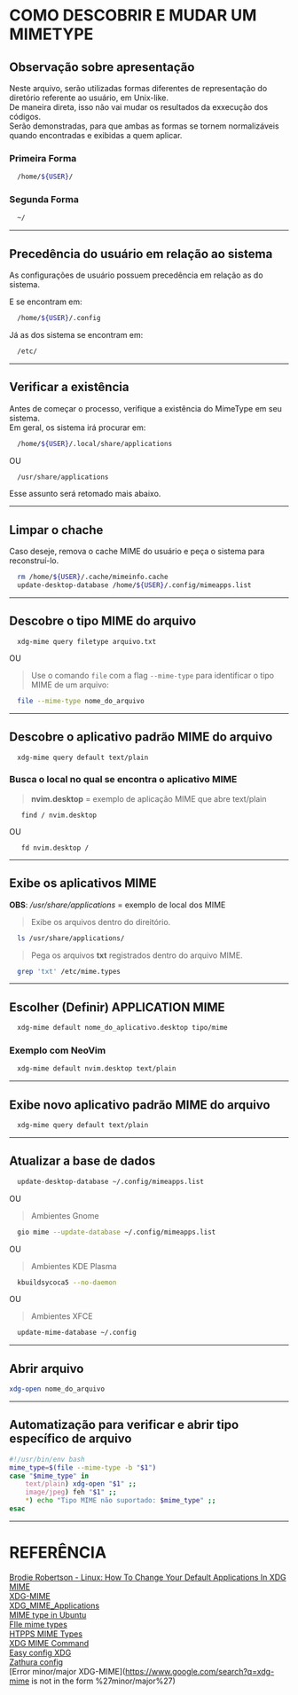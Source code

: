 # COMO DESCOBRIR E MUDAR UM MIMETYPE

## Observação sobre apresentação
Neste arquivo, serão utilizadas formas diferentes de representação do diretório referente ao usuário, em Unix-like.  
De maneira direta, isso não vai mudar os resultados da exxecução dos códigos.  
Serão demonstradas, para que ambas as formas se tornem normalizáveis quando encontradas e exibidas a quem aplicar.  

### Primeira Forma
```sh
  /home/${USER}/
```  

### Segunda Forma
```sh
  ~/
```  

---

## Precedência do usuário em relação ao sistema
As configurações de usuário possuem precedência em relação as do sistema.  

E se encontram em:  
```sh
  /home/${USER}/.config
```  

Já as dos sistema se encontram em:  
```sh
  /etc/
```  

---

## Verificar a existência
Antes de começar o processo, verifique a existência do MimeType em seu sistema.  
Em geral, os sistema irá procurar em:  
```sh
  /home/${USER}/.local/share/applications
```  

OU

```sh
  /usr/share/applications
```  

Esse assunto será retomado mais abaixo.  

---

## Limpar o chache
Caso deseje, remova o cache MIME do usuário e peça o sistema para reconstruí-lo.  
```sh
  rm /home/${USER}/.cache/mimeinfo.cache
  update-desktop-database /home/${USER}/.config/mimeapps.list
```  

---

## Descobre o tipo MIME do arquivo
```
  xdg-mime query filetype arquivo.txt
```  

OU  

> Use o comando `file` com a flag `--mime-type` para identificar o tipo MIME de um arquivo:  
```bash
  file --mime-type nome_do_arquivo
```  

---

## Descobre o aplicativo padrão MIME do arquivo
```
  xdg-mime query default text/plain
```  

### Busca o local no qual se encontra o aplicativo MIME
> **nvim.desktop** = exemplo de aplicação MIME que abre text/plain  
```
   find / nvim.desktop
```  

OU  

```
   fd nvim.desktop /
```  

---

## Exibe os aplicativos MIME
**OBS**: _/usr/share/applications_ = exemplo de local dos MIME  

> Exibe os arquivos dentro do direitório.  
```sh
  ls /usr/share/applications/
```  

> Pega os arquivos **txt** registrados dentro do arquivo MIME.  
```sh
  grep 'txt' /etc/mime.types
```  

---

## Escolher (Definir) APPLICATION MIME
```sh
  xdg-mime default nome_do_aplicativo.desktop tipo/mime
```  

### Exemplo com NeoVim
```sh
  xdg-mime default nvim.desktop text/plain
```  

---

## Exibe novo aplicativo padrão MIME do arquivo
```sh
  xdg-mime query default text/plain
```  

---

## Atualizar a base de dados
```sh
  update-desktop-database ~/.config/mimeapps.list
```  

OU  

> Ambientes Gnome
```sh
  gio mime --update-database ~/.config/mimeapps.list
```  

OU  

> Ambientes KDE Plasma
```sh
  kbuildsycoca5 --no-daemon
```  

OU  

> Ambientes XFCE
```sh
  update-mime-database ~/.config
```  

---

## Abrir arquivo
```sh
xdg-open nome_do_arquivo
```  

---

## Automatização para verificar e abrir tipo específico de arquivo
```sh
#!/usr/bin/env bash
mime_type=$(file --mime-type -b "$1")
case "$mime_type" in
    text/plain) xdg-open "$1" ;;
    image/jpeg) feh "$1" ;;
    *) echo "Tipo MIME não suportado: $mime_type" ;;
esac
```  

---

# REFERÊNCIA
[Brodie Robertson - Linux: How To Change Your Default Applications In XDG MIME](https://www.youtube.com/watch?v=z3F0hTigMvU)  
[XDG-MIME](https://cgit.freedesktop.org/xdg/xdg-utils/tree/scripts/xdg-mime.in)  
[XDG_MIME_Applications](https://wiki.archlinux.org/title/XDG_MIME_Applications)  
[MIME type in Ubuntu](https://askubuntu.com/questions/586476/how-to-assign-set-a-mime-type-to-a-file)  
[FIle mime types](https://www.baeldung.com/linux/file-mime-types)  
[HTPPS MIME Types](https://developer.mozilla.org/pt-BR/docs/Web/HTTP/Basics_of_HTTP/MIME_types)  
[XDG MIME Command](https://stackoverflow.com/questions/2060284/how-to-use-the-xdg-mime-command)  
[Easy config XDG](https://unix.stackexchange.com/questions/36380/how-to-properly-and-easy-configure-xdg-open-without-any-environment)  
[Zathura config](https://git.pwmt.org/pwmt/zathura/-/issues/45)  
[Error minor/major XDG-MIME](https://www.google.com/search?q=xdg-mime is not in the form %27minor/major%27)  
